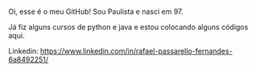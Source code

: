 Oi, esse é o meu GitHub!
Sou Paulista e nasci em 97.

Já fiz alguns cursos de python e java e estou colocando alguns códigos aqui.

Linkedin: https://www.linkedin.com/in/rafael-passarello-fernandes-6a8492251/
